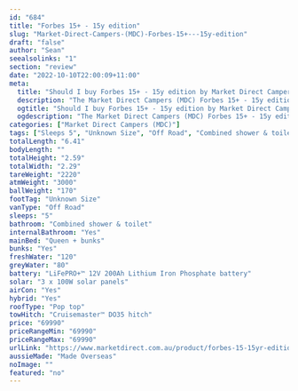 ```yaml
---
id: "684"
title: "Forbes 15+ - 15y edition"
slug: "Market-Direct-Campers-(MDC)-Forbes-15+---15y-edition"
draft: "false"
author: "Sean"
seealsolinks: "1"
section: "review"
date: "2022-10-10T22:00:09+11:00"
meta:
  title: "Should I buy Forbes 15+ - 15y edition by Market Direct Campers (MDC)?"
  description: "The Market Direct Campers (MDC) Forbes 15+ - 15y edition is classed as Off Road, and sleeps 5 people. It is Made Overseas and comes in at Unknown Size. It generally has Combined shower & toilet."
  ogtitle: "Should I buy Forbes 15+ - 15y edition by Market Direct Campers (MDC)?"
  ogdescription: "The Market Direct Campers (MDC) Forbes 15+ - 15y edition is classed as Off Road, and sleeps 5 people. It is Made Overseas and comes in at Unknown Size. It generally has Combined shower & toilet."
categories: ["Market Direct Campers (MDC)"]
tags: ["Sleeps 5", "Unknown Size", "Off Road", "Combined shower & toilet", "Pop top", "60 - 70k"]
totalLength: "6.41"
bodyLength: ""
totalHeight: "2.59"
totalWidth: "2.29"
tareWeight: "2220"
atmWeight: "3000"
ballWeight: "170"
footTag: "Unknown Size"
vanType: "Off Road"
sleeps: "5"
bathroom: "Combined shower & toilet"
internalBathroom: "Yes"
mainBed: "Queen + bunks"
bunks: "Yes"
freshWater: "120"
greyWater: "80"
battery: "LiFePRO+™ 12V 200Ah Lithium Iron Phosphate battery"
solar: "3 x 100W solar panels"
airCon: "Yes"
hybrid: "Yes"
roofType: "Pop top"
towHitch: "Cruisemaster™ DO35 hitch"
price: "69990"
priceRangeMin: "69990"
priceRangeMax: "69990"
urlLink: "https://www.marketdirect.com.au/product/forbes-15-15yr-edition/"
aussieMade: "Made Overseas"
noImage: ""
featured: "no"
---
```

